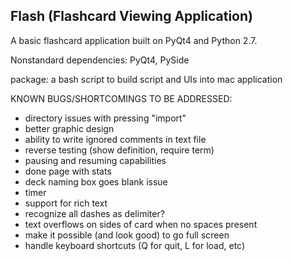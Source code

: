 Flash (Flashcard Viewing Application)
------------------------------------

A basic flashcard application built on PyQt4 and Python 2.7.

Nonstandard dependencies: PyQt4, PySide

package: a bash script to build script and UIs into mac application

KNOWN BUGS/SHORTCOMINGS TO BE ADDRESSED:
 - directory issues with pressing "import"
 - better graphic design
 - ability to write ignored comments in text file
 - reverse testing (show definition, require term)
 - pausing and resuming capabilities
 - done page with stats
 - deck naming box goes blank issue
 - timer
 - support for rich text
 - recognize all dashes as delimiter?
 - text overflows on sides of card when no spaces present
 - make it possible (and look good) to go full screen
 - handle keyboard shortcuts (Q for quit, L for load, etc)
